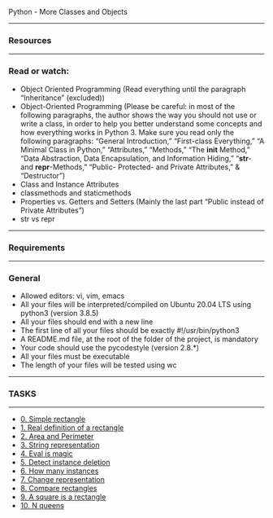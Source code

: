 Python - More Classes and Objects

---
### Resources

---
### Read or watch:

- Object Oriented Programming (Read everything until the paragraph “Inheritance” (excluded))
- Object-Oriented Programming (Please be careful: in most of the following paragraphs, the author shows the way you should not use or write a class, in order to help you better understand some concepts and how everything works in Python 3. Make sure you read only the following paragraphs: “General Introduction,” “First-class Everything,” “A Minimal Class in Python,” “Attributes,” “Methods,” “The __init__ Method,” “Data Abstraction, Data Encapsulation, and Information Hiding,” “__str__- and __repr__-Methods,” “Public- Protected- and Private Attributes,” & “Destructor”)
- Class and Instance Attributes
- classmethods and staticmethods
- Properties vs. Getters and Setters (Mainly the last part “Public instead of Private Attributes”)
- str vs repr

---
### Requirements
---
### General

- Allowed editors: vi, vim, emacs
- All your files will be interpreted/compiled on Ubuntu 20.04 LTS using python3 (version 3.8.5)
- All your files should end with a new line
- The first line of all your files should be exactly #!/usr/bin/python3
- A README.md file, at the root of the folder of the project, is mandatory
- Your code should use the pycodestyle (version 2.8.*)
- All your files must be executable
- The length of your files will be tested using wc

---
### TASKS
---

- [0. Simple rectangle](0-rectangle.py)
- [1. Real definition of a rectangle](1-rectangle.py)
- [2. Area and Perimeter](2-rectangle.py)
- [3. String representation](3-rectangle.py)
- [4. Eval is magic](4-rectangle.py)
- [5. Detect instance deletion](5-rectangle.py)
- [6. How many instances](6-rectangle.py)
- [7. Change representation](7-rectangle.py)
- [8. Compare rectangles](8-rectangle.py)
- [9. A square is a rectangle](9-rectangle.py)
- [10. N queens](101-nqueens.py)
